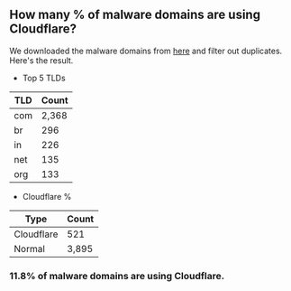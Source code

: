 ## How many % of malware domains are using Cloudflare?


We downloaded the malware domains from [here](https://urlhaus.abuse.ch) and filter out duplicates.
Here's the result.


[//]: # (start replacement)


- Top 5 TLDs

| TLD | Count |
| --- | --- |
| com | 2,368 |
| br | 296 |
| in | 226 |
| net | 135 |
| org | 133 |


- Cloudflare %

| Type | Count |
| --- | --- |
| Cloudflare | 521 |
| Normal | 3,895 |


### 11.8% of malware domains are using Cloudflare.